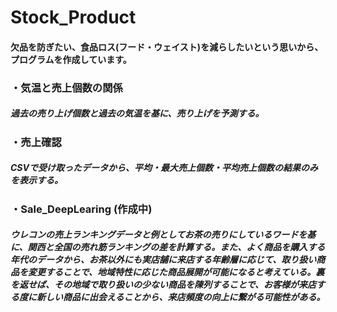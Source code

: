# Stock_Product

#### 欠品を防ぎたい、食品ロス(フード・ウェイスト)を減らしたいという思いから、プログラムを作成しています。


### ・気温と売上個数の関係

##### 過去の売り上げ個数と過去の気温を基に、売り上げを予測する。

### ・売上確認

##### CSVで受け取ったデータから、平均・最大売上個数・平均売上個数の結果のみを表示する。

### ・Sale_DeepLearing (作成中)

##### ウレコンの売上ランキングデータと例としてお茶の売りにしているワードを基に、関西と全国の売れ筋ランキングの差を計算する。また、よく商品を購入する年代のデータから、お茶以外にも実店舗に来店する年齢層に応じて、取り扱い商品を変更することで、地域特性に応じた商品展開が可能になると考えている。裏を返せば、その地域で取り扱いの少ない商品を陳列することで、お客様が来店する度に新しい商品に出会えることから、来店頻度の向上に繋がる可能性がある。
